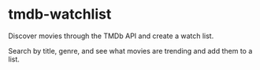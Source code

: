 # tmdb-watchlist

Discover movies through the TMDb API and create a watch list.

Search by title, genre, and see what movies are trending and add them to a list.
